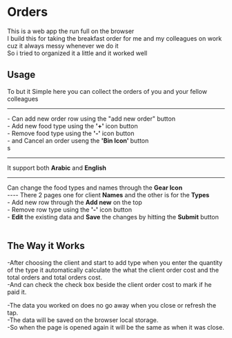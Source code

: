 # Orders
This is a web app the run full on the browser <br>
I build this for taking the breakfast  order for me and my colleagues on work cuz it always messy whenever we do it<br>
So i tried to organized it a little and it worked well<br>

## Usage
To but it Simple here you can collect the orders of you and your fellow colleagues <br>
<hr>
- Can add new order row using the "add new order"  button<br>
- Add new food type using the <strong>'+'</strong> icon button <br>
- Remove food type using the <strong>'-'</strong> icon button <br>
- and Cancel an order useng the <strong>'Bin Icon' </strong>button<br>s
<hr>
It support both <strong>Arabic</strong> and <strong>English</strong>
<hr>
Can change the food types and names through the <strong>Gear Icon</strong><br>
---- There 2 pages one for client <strong>Names</strong> and the other is for the <strong>Types</strong><br>
- Add new row through the <strong>Add new</strong> on the top<br>
- Remove row type using the <strong>'-'</strong> icon button <br>
- <strong>Edit</strong> the existing data and <strong>Save</strong> the changes by hitting the <strong>Submit</strong> button<br><br>

## The Way it Works


-After choosing the client and start to add type when you enter the quantity of the type it automatically calculate the what the client order cost and the total orders and total orders cost.<br>
-And can check the check box beside the client order cost to mark if he paid it.<br>

-The data you worked on does no go away when you close or refresh the tap.<br>
-The data will be saved on the browser local storage. <br>
-So when the page is opened again it will be the same as when it was close.

